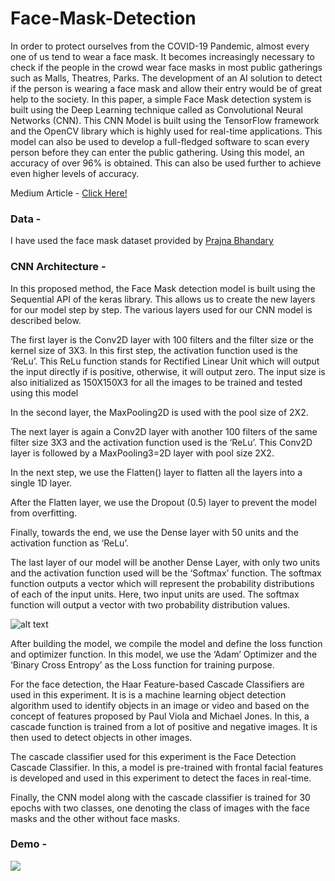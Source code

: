 # Face-Mask-Detection
In order to protect ourselves from the COVID-19 Pandemic, almost every one of us tend to wear a face mask. It becomes increasingly necessary to check if the people in the crowd wear face masks in most public gatherings such as Malls, Theatres, Parks. The development of an AI solution to detect if the person is wearing a face mask and allow their entry would be of great help to the society. In this paper, a simple Face Mask detection system is built using the Deep Learning technique called as Convolutional Neural Networks (CNN). This CNN Model is built using the TensorFlow framework and the OpenCV library which is highly used for real-time applications. This model can also be used to develop a full-fledged software to scan every person before they can enter the public gathering. Using this model, an accuracy of over 96% is obtained. This can also be used further to achieve even higher levels of accuracy.

Medium Article - [Click Here!](https://towardsdatascience.com/covid-19-face-mask-detection-using-tensorflow-and-opencv-702dd833515b)

### Data - 
I have used the face mask dataset provided by [Prajna Bhandary](https://www.linkedin.com/feed/update/urn%3Ali%3Aactivity%3A6655711815361761280/)

### CNN Architecture -
In this proposed method, the Face Mask detection model is built using the Sequential API of the keras library. This allows us to create the new layers for our model step by step. The various layers used for our CNN model is described below.

The first layer is the Conv2D layer with 100 filters and the filter size or the kernel size of 3X3. In this first step, the activation function used is the ‘ReLu’. This ReLu function stands for Rectified Linear Unit which will output the input directly if is positive, otherwise, it will output zero.  The input size is also initialized as 150X150X3 for all the images to be trained and tested using this model

In the second layer, the MaxPooling2D is used with the pool size of 2X2.

The next layer is again a Conv2D layer with another 100 filters of the same filter size 3X3 and the activation function used is the ‘ReLu’. This Conv2D layer is followed by a MaxPooling3=2D layer with pool size 2X2.

In the next step, we use the Flatten() layer to flatten all the layers into a single 1D layer.

After the Flatten layer, we use the Dropout (0.5) layer to prevent the model from overfitting.

Finally, towards the end, we use the Dense layer with 50 units and the activation function as ‘ReLu’.

The last layer of our model will be another Dense Layer, with only two units and the activation function used will be the ‘Softmax’ function. The softmax function outputs a vector which will represent the probability distributions of each of the input units. Here, two input units are used. The softmax function will output a vector with two probability distribution values.

![alt text](https://github.com/mk-gurucharan/Face-Mask-Detection/blob/master/cnn_facemask.png)

After building the model, we compile the model and define the loss function and optimizer function. In this model, we use the ‘Adam’ Optimizer and the ‘Binary Cross Entropy’ as the Loss function for training purpose.

For the face detection, the Haar Feature-based Cascade Classifiers are used in this experiment. It is is a machine learning object detection algorithm used to identify objects in an image or video and based on the concept of  features proposed by Paul Viola and Michael Jones. In this, a cascade function is trained from a lot of positive and negative images. It is then used to detect objects in other images.

The cascade classifier used for this experiment is the Face Detection Cascade Classifier. In this, a model is pre-trained with frontal facial features is developed and used in this experiment to detect the faces in real-time.

Finally, the CNN model along with the cascade classifier is trained for 30 epochs with two classes, one denoting the class of images with the face masks and the other without face masks. 

### Demo - 
![](demo.gif)
